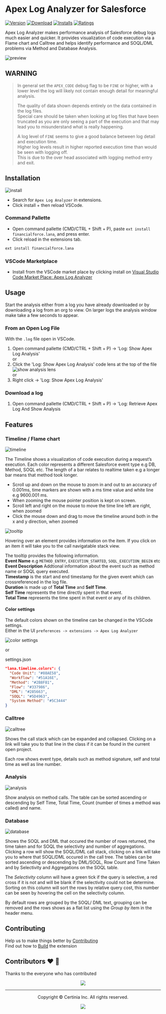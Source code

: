 # Apex Log Analyzer for Salesforce

[![Version](https://vsmarketplacebadges.dev/version-short/financialforce.lana.svg)](https://marketplace.visualstudio.com/items?itemName=financialforce.lana)
[![Download](https://vsmarketplacebadges.dev/downloads-short/financialforce.lana.svg)](https://marketplace.visualstudio.com/items?itemName=financialforce.lana)
[![Installs](https://vsmarketplacebadges.dev/installs-short/financialforce.lana.svg)](https://marketplace.visualstudio.com/items?itemName=financialforce.lana)
[![Ratings](https://vsmarketplacebadges.dev/rating-short/financialforce.lana.svg)](https://marketplace.visualstudio.com/items?itemName=financialforce.lana)

Apex Log Analyzer makes performance analysis of Salesforce debug logs much easier and quicker. It provides visualization of code execution via a Flame chart and Calltree and helps identify performance and SOQL/DML problems via Method and Database Analysis.

![preview](https://raw.githubusercontent.com/certinia/debug-log-analyzer/main/lana/dist/v1.6/lana-preview.gif)

## WARNING

> In general set the `APEX_CODE` debug flag to be `FINE` or higher, with a lower level the log will likely not contain enough detail for meaningful analysis.
>
> The quality of data shown depends entirely on the data contained in the log files.\
> Special care should be taken when looking at log files that have been truncated as you are only seeing a part of the execution and that may lead you to misunderstand what is really happening.
>
> A log level of `FINE` seems to give a good balance between log detail and execution time.\
> Higher log levels result in higher reported execution time than would be seen with logging off.\
> This is due to the over head associated with logging method entry and exit.

## Installation

![install](https://raw.githubusercontent.com/certinia/debug-log-analyzer/main/lana/dist/images/install-lana.png)

- Search for `Apex Log Analyzer` in extensions.
- Click install + then reload VSCode.

### Command Pallette

- Open command pallette (CMD/CTRL + Shift + P), paste `ext install financialforce.lana`, and press enter.
- Click reload in the extensions tab.

```sh
ext install financialforce.lana
```

### VSCode Marketplace

- Install from the VSCode market place by clicking install on [Visual Studio Code Market Place: Apex Log Analyzer](https://marketplace.visualstudio.com/items?itemName=financialforce.lana)

## Usage

Start the analysis either from a log you have already downloaded or by downloading a log from an org to view.
On larger logs the analysis window make take a few seconds to appear.

### From an Open Log File

With the `.log` file open in VSCode.

1. Open command pallette (CMD/CTRL + Shift + P) -> 'Log: Show Apex Log Analysis'\
   or
1. Click the 'Log: Show Apex Log Analysis' code lens at the top of the file\
   ![show analysis lens](https://raw.githubusercontent.com/certinia/debug-log-analyzer/main/lana/dist/v1.6/showanalysis-lens.png)\
   or
1. Right click -> 'Log: Show Apex Log Analysis'

### Download a log

1. Open command pallette (CMD/CTRL + Shift + P) -> 'Log: Retrieve Apex Log And Show Analysis

## Features

### Timeline / Flame chart

![timeline](https://raw.githubusercontent.com/certinia/debug-log-analyzer/main/lana/dist/v1.6/timeline-lana.png)

The Timeline shows a visualization of code execution during a request’s execution. Each color represents a different Salesforce event type e.g DB, Method, SOQL etc. The length of a bar relates to realtime taken e.g a longer bar means that method took longer.

- Scroll up and down on the mouse to zoom in and out to an accuracy of 0.001ms, time markers are shown with a ms time value and white line e.g 9600.001 ms.
- When zooming the mouse pointer position is kept on screen.
- Scroll left and right on the mouse to move the time line left are right, when zoomed
- Click the mouse down and drag to move the timeline around both in the x and y direction, when zoomed

![tooltip](https://raw.githubusercontent.com/certinia/debug-log-analyzer/main/lana/dist/v1.6/tooltip-lana.png)

Hovering over an element provides information on the item. If you click on an item it will take you to the call
navigatable stack view.

The tooltip provides the following information.\
**Event Name** e.g `METHOD_ENTRY`, `EXECUTION_STARTED`, `SOQL_EXECUTION_BEGIN` etc\
**Event Description** Addtional information about the event such as method name or SOQL query executed.\
**Timestamp** is the start and end timestamp for the given event which can crossreferenced in the log file.\
**Duration** is made up of **Total Time** and **Self Time**.\
**Self Time** represents the time directly spent in that event.\
**Total Time** represents the time spent in that event or any of its children.

#### Color settings

The default colors shown on the timeline can be changed in the VSCode settings.\
Either in the UI `preferences -> extensions -> Apex Log Analyzer`

![color settings](https://raw.githubusercontent.com/certinia/debug-log-analyzer/main/lana/dist/images/settings-color-lana.png)

or

settings.json

```json
"lana.timeline.colors": {
  "Code Unit": "#88AE58",
  "Workflow": "#51A16E",
  "Method": "#2B8F81",
  "Flow": "#337986",
  "DML": "#285663",
  "SOQL": "#5D4963",
  "System Method": "#5C3444"
}
```

### Calltree

![calltree](https://raw.githubusercontent.com/certinia/debug-log-analyzer/main/lana/dist/images/calltree-lana.png)

Shows the call stack which can be expanded and collapsed. Clicking on a link will take you to that line in the class if it can be found in the current open project.

Each row shows event type, details such as method signature, self and total time as well as line number.

### Analysis

![analysis](https://raw.githubusercontent.com/certinia/debug-log-analyzer/main/lana/dist/images/analysis-lana.png)

Show analysis on method calls. The table can be sorted ascending or descending by Self Time, Total Time, Count (number of times a method was called) and name.

### Database

![database](https://raw.githubusercontent.com/certinia/debug-log-analyzer/main/lana/dist/v1.6/db-lana.png)

Shows the SOQL and DML that occured the number of rows returned, the time taken and for SOQL the selectivity and number of aggregations.
Clicking a row will show the SOQL/DML call stack, clicking on a link will take you to where that SOQL/DML occured in the call tree.
The tables can be sorted ascending or descending by DML/SOQL, Row Count and Time Taken and by Selectivity and Aggregations on the SOQL table.

The _Selectivity_ column will have a green tick if the query is selective, a red cross if it is not and will be blank if the selectivity could not be determine. Sorting on this column will sort the rows by relative query cost, this number can be seen by hovering the cell on the selectivity column.

By default rows are grouped by the SOQL/ DML text, grouping can be removed and the rows shows as a flat list using the _Group by_ item in the header menu.

## Contributing

Help us to make things better by [Contributing](https://raw.githubusercontent.com/certinia/debug-log-analyzer/main/lana/CONTRIBUTING.md)\
Find out how to [Build](https://raw.githubusercontent.com/certinia/debug-log-analyzer/main/lana/BUILDING.md) the extension

## Contributors &#10084; &#128591;

Thanks to the everyone who has contributed

<p align="center">
  <a href="https://github.com/certinia/debug-log-analyzer/graphs/contributors">
    <img src="https://contrib.rocks/image?repo=certinia/debug-log-analyzer&max=25" />
  </a>
</p>

---

<p align="center">
Copyright &copy; Certinia Inc. All rights reserved.
</p>
<p align="center">
  <a href="https://opensource.org/licenses/BSD-3-Clause">
    <img src="https://img.shields.io/badge/License-BSD_3--Clause-blue.svg?style=flat-square"/>
  </a>
</p>

